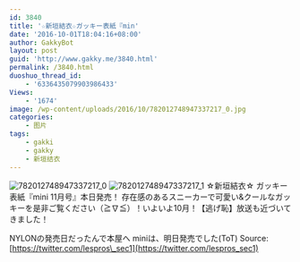 ```yaml
---
id: 3840
title: '☆新垣結衣☆ガッキー表紙『min'
date: '2016-10-01T18:04:16+08:00'
author: GakkyBot
layout: post
guid: 'http://www.gakky.me/3840.html'
permalink: /3840.html
duoshuo_thread_id:
    - '6336435079903986433'
Views:
    - '1674'
image: /wp-content/uploads/2016/10/782012748947337217_0.jpg
categories:
    - 图片
tags:
    - gakki
    - gakky
    - 新垣结衣
---
```


![782012748947337217_0](http://www.yui-aragaki.org/wp-content/uploads/2016/10/782012748947337217_0.jpg)
![782012748947337217_1](http://www.yui-aragaki.org/wp-content/uploads/2016/10/782012748947337217_1.jpg)
☆新垣結衣☆
ガッキー表紙『mini 11月号』本日発売！
存在感のあるスニーカーで可愛い&amp;クールなガッキーを是非ご覧ください（≧∇≦）！いよいよ10月！【逃げ恥】放送も近づいてきました！

NYLONの発売日だったんで本屋へ
miniは、明日発売でした(ToT)
Source: [https://twitter.com/lespros\_sec1](https://twitter.com/lespros_sec1)
